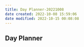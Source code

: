 ```yaml
---
title: Day Planner-20221008
date created: 2022-10-08 15:59:06
date modified: 2022-10-15 00:08:08
---
```


## Day Planner
